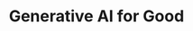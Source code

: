 ---
name: Ali Arsanjani
email: With questions for industry mentors, email Suraj
photo: assets/images/ali-arsanjani.jpeg
website: https://deep-context.com
domain: B09
title: Generative AI for Good
bio: "Dr. Ali Arsanjani is the Director of Cloud Partner Engineering at Google Cloud, where he leads strategic co-innovation partnerships in Generative AI, Data/Analytics, and Predictive AI/ML. He is also the Head of AI Center of Excellence and works closely with product management to shape Google's AI and analytics offerings from a cloud perspective. Prior to joining Google, Ali held significant roles at AWS, IBM, and other companies, where he played key roles in the development and implementation of AI and ML solutions. He is recognized for his expertise in areas such as NLP, deep learning ensemble models, customer segmentation, and conversational virtual assistant implementations. Additionally, Ali has served as an adjunct professor and has contributed to the development of industry standards in service-oriented architecture and cloud computing."
description: "\"Generative AI for Good\" refers to the application of generative artificial intelligence (AI) techniques to address societal challenges and promote positive outcomes. In the context of misinformation and disinformation detection and mitigation, it involves leveraging generative AI models to combat the spread of false or misleading information and reduce socio-political polarization.

Generative AI models, such as language models and deep learning algorithms, have shown remarkable capabilities in generating text and content that closely resembles human-produced content. These models can be trained to understand and analyze large amounts of data, including news articles, social media posts, and online discussions, to detect patterns and identify potential misinformation or disinformation.

By employing generative AI techniques, it becomes possible to develop sophisticated algorithms and systems that can automatically identify false or misleading information, distinguish it from accurate information, and mitigate its impact on public opinion and discourse. These systems can analyze the content, context, and sources of information, looking for inconsistencies, logical fallacies, and biases that are indicative of misinformation.

Generative AI can also play a crucial role in reducing socio-political polarization by promoting more balanced and factual narratives. By identifying and flagging content that contributes to polarization, algorithms can provide users with alternative viewpoints, fact-checking information, or context that helps to counterbalance the biases inherent in some narratives. This can encourage critical thinking, promote a more informed public, and foster constructive dialogue across diverse perspectives.

However, it is important to note that generative AI techniques are not without challenges. Ensuring the accuracy and fairness of these models, avoiding biases, and balancing freedom of expression with the need to combat misinformation are critical considerations. Ethical guidelines and rigorous validation processes should be put in place to address these concerns and ensure the responsible and effective deployment of generative AI for good in the context of misinformation and disinformation detection and mitigation.

<a href='https://alternusvera.com'>alternusvera.com</a>"
summer: Papers on Transformers, hands-on small bite-size projects that can help pave the way for the generative AI project domain
oldstudent: nan
prerequisites: Experience with deep learning frameworks
time: Thursday 4-5PM, In-Person 📍 HDSI 138
style: Will combine the students in the capstone with a larger research group; responsibility, diligence, accountability, and a desire to explore are essential
seats: 8
tag: Graphs and Deep Learning
industry: Google
---